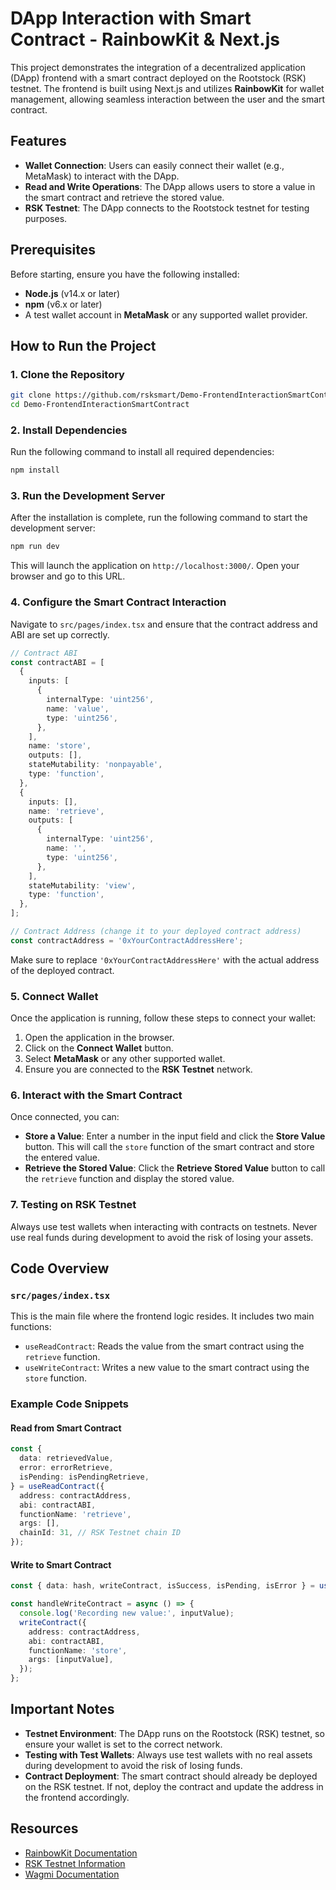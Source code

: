 
# DApp Interaction with Smart Contract - RainbowKit & Next.js

This project demonstrates the integration of a decentralized application (DApp) frontend with a smart contract deployed on the Rootstock (RSK) testnet. The frontend is built using Next.js and utilizes **RainbowKit** for wallet management, allowing seamless interaction between the user and the smart contract.

## Features

- **Wallet Connection**: Users can easily connect their wallet (e.g., MetaMask) to interact with the DApp.
- **Read and Write Operations**: The DApp allows users to store a value in the smart contract and retrieve the stored value.
- **RSK Testnet**: The DApp connects to the Rootstock testnet for testing purposes.

## Prerequisites

Before starting, ensure you have the following installed:

- **Node.js** (v14.x or later)
- **npm** (v6.x or later)
- A test wallet account in **MetaMask** or any supported wallet provider.

## How to Run the Project

### 1. Clone the Repository

```bash
git clone https://github.com/rsksmart/Demo-FrontendInteractionSmartContract.git
cd Demo-FrontendInteractionSmartContract
```

### 2. Install Dependencies

Run the following command to install all required dependencies:

```bash
npm install
```

### 3. Run the Development Server

After the installation is complete, run the following command to start the development server:

```bash
npm run dev
```

This will launch the application on `http://localhost:3000/`. Open your browser and go to this URL.

### 4. Configure the Smart Contract Interaction

Navigate to `src/pages/index.tsx` and ensure that the contract address and ABI are set up correctly.

```ts
// Contract ABI
const contractABI = [
  {
    inputs: [
      {
        internalType: 'uint256',
        name: 'value',
        type: 'uint256',
      },
    ],
    name: 'store',
    outputs: [],
    stateMutability: 'nonpayable',
    type: 'function',
  },
  {
    inputs: [],
    name: 'retrieve',
    outputs: [
      {
        internalType: 'uint256',
        name: '',
        type: 'uint256',
      },
    ],
    stateMutability: 'view',
    type: 'function',
  },
];

// Contract Address (change it to your deployed contract address)
const contractAddress = '0xYourContractAddressHere';
```

Make sure to replace `'0xYourContractAddressHere'` with the actual address of the deployed contract.

### 5. Connect Wallet

Once the application is running, follow these steps to connect your wallet:

1. Open the application in the browser.
2. Click on the **Connect Wallet** button.
3. Select **MetaMask** or any other supported wallet.
4. Ensure you are connected to the **RSK Testnet** network.

### 6. Interact with the Smart Contract

Once connected, you can:

- **Store a Value**: Enter a number in the input field and click the **Store Value** button. This will call the `store` function of the smart contract and store the entered value.
- **Retrieve the Stored Value**: Click the **Retrieve Stored Value** button to call the `retrieve` function and display the stored value.

### 7. Testing on RSK Testnet

Always use test wallets when interacting with contracts on testnets. Never use real funds during development to avoid the risk of losing your assets.

## Code Overview

### `src/pages/index.tsx`

This is the main file where the frontend logic resides. It includes two main functions:

- `useReadContract`: Reads the value from the smart contract using the `retrieve` function.
- `useWriteContract`: Writes a new value to the smart contract using the `store` function.

### Example Code Snippets

#### Read from Smart Contract

```ts
const {
  data: retrievedValue,
  error: errorRetrieve,
  isPending: isPendingRetrieve,
} = useReadContract({
  address: contractAddress,
  abi: contractABI,
  functionName: 'retrieve',
  args: [],
  chainId: 31, // RSK Testnet chain ID
});
```

#### Write to Smart Contract

```ts
const { data: hash, writeContract, isSuccess, isPending, isError } = useWriteContract();

const handleWriteContract = async () => {
  console.log('Recording new value:', inputValue);
  writeContract({
    address: contractAddress,
    abi: contractABI,
    functionName: 'store',
    args: [inputValue],
  });
};
```

## Important Notes

- **Testnet Environment**: The DApp runs on the Rootstock (RSK) testnet, so ensure your wallet is set to the correct network.
- **Testing with Test Wallets**: Always use test wallets with no real assets during development to avoid the risk of losing funds.
- **Contract Deployment**: The smart contract should already be deployed on the RSK testnet. If not, deploy the contract and update the address in the frontend accordingly.

## Resources

- [RainbowKit Documentation](https://www.rainbowkit.com/docs)
- [RSK Testnet Information](https://developers.rsk.co/rsk/running-testnet/)
- [Wagmi Documentation](https://wagmi.sh/docs)

